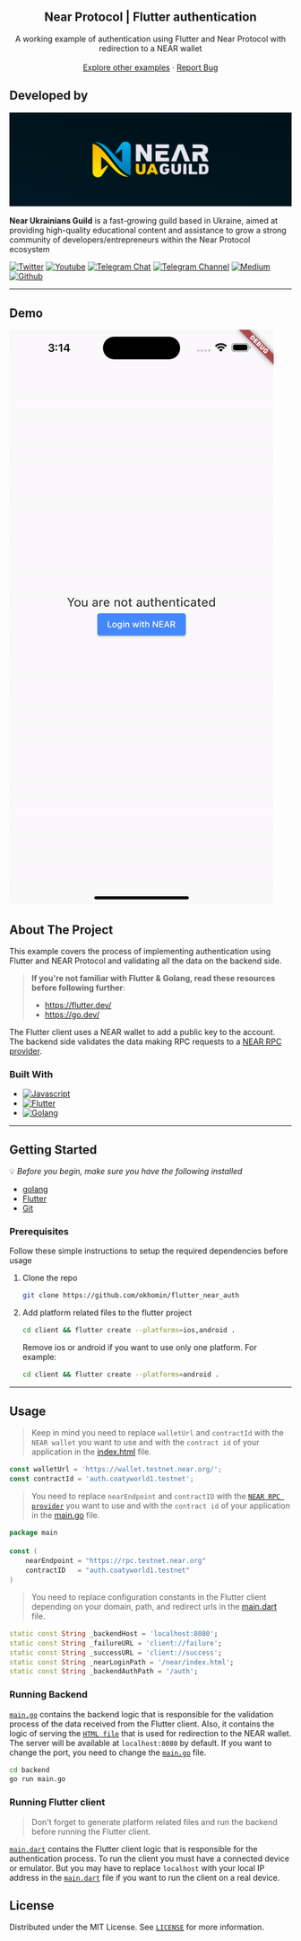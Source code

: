 <!-- PROJECT LOGO -->
<br />
<div align="center">
  <h2 align="center">Near Protocol | Flutter authentication</h2>

  <p align="center">
    A working example of authentication using Flutter and Near Protocol with redirection to a NEAR wallet
    <br />
    <br />
    <a href="https://github.com/nearuaguild"> Explore other examples</a>
    ·
    <a href="https://github.com/okhomin/flutter_near_auth/issues">Report Bug</a>
  </p>
</div>

## Developed by

![Near Ukrainians Guild cover](assets/cover.png)

**Near Ukrainians Guild** is a fast-growing guild based in Ukraine, aimed at providing high-quality educational content and assistance to grow a strong community of developers/entrepreneurs within the Near Protocol ecosystem

[![Twitter][twitter]][twitter-url]
[![Youtube][youtube]][youtube-url]
[![Telegram Chat][telegram-chat]][telegram-chat-url]
[![Telegram Channel][telegram-channel]][telegram-channel-url]
[![Medium][medium]][medium-url]
[![Github][github]][github-url]

---

<!-- Demo -->

## Demo

![Demo](assets/demo.gif)

<!-- ABOUT THE PROJECT -->

## About The Project

This example covers the process of implementing authentication using Flutter and NEAR Protocol and validating all the data on the backend side.

> **If you're not familiar with Flutter & Golang, read these resources before following further**:
> * https://flutter.dev/
> * https://go.dev/

The Flutter client uses a NEAR wallet to add a public key to the account.  
The backend side validates the data making RPC requests to a [NEAR RPC provider](https://docs.near.org/api/rpc/providers).

### Built With

- [![Javascript][javascript]][javascript-url]
- [![Flutter][flutter]][flutter-url]
- [![Golang][golang]][golang-url]

---

<!-- GETTING STARTED -->

## Getting Started

💡 _Before you begin, make sure you have the following installed_

- [golang](https://go.dev/dl/)
- [Flutter](https://docs.flutter.dev/get-started/install)
- [Git](https://git-scm.com/book/en/v2/Getting-Started-Installing-Git/)

### Prerequisites

Follow these simple instructions to setup the required dependencies before usage

1. Clone the repo
   ```sh
   git clone https://github.com/okhomin/flutter_near_auth
   ```
2. Add platform related files to the flutter project
   ```sh
   cd client && flutter create --platforms=ios,android .
   ```
   Remove ios or android if you want to use only one platform. For example:
   ```sh
   cd client && flutter create --platforms=android .
   ```
---

<!-- USAGE EXAMPLES -->

## Usage

> Keep in mind you need to replace `walletUrl` and `contractId` with the `NEAR wallet` you want to use and with the `contract id` of your application in the [index.html](./backend/index.html#L9) file.
```javascript
const walletUrl = 'https://wallet.testnet.near.org/';
const contractId = 'auth.coatyworld1.testnet';
```
> You need to replace `nearEndpoint` and `contractID` with the [`NEAR RPC provider`](https://docs.near.org/api/rpc/providers) you want to use and with the `contract id` of your application in the [main.go](./backend/main.go#L15) file.
```go
package main

const (
	nearEndpoint = "https://rpc.testnet.near.org"
	contractID   = "auth.coatyworld1.testnet"
)
```
> You need to replace configuration constants in the Flutter client depending on your domain, path, and redirect urls in the [main.dart](./client/lib/main.dart#L112) file.
```dart
static const String _backendHost = 'localhost:8080';
static const String _failureURL = 'client://failure';
static const String _successURL = 'client://success';
static const String _nearLoginPath = '/near/index.html';
static const String _backendAuthPath = '/auth';
```

### Running Backend
[`main.go`](./backend/main.go) contains the backend logic that is responsible for the validation process of the data received from the Flutter client.
Also, it contains the logic of serving the [`HTML file`](./backend/index.html) that is used for redirection to the NEAR wallet.  
The server will be available at `localhost:8080` by default. If you want to change the port, you need to change the [`main.go`](./backend/main.go#L108) file.

```sh
cd backend
go run main.go
```

### Running Flutter client
> Don't forget to generate platform related files and run the backend before running the Flutter client.

[`main.dart`](./client/lib/main.dart) contains the Flutter client logic that is responsible for the authentication process.
To run the client you must have a connected device or emulator. But you may have to replace `localhost` with your local IP address in the [`main.dart`](./client/lib/main.dart#L112) file if you want to run the client on a real device.

## License

Distributed under the MIT License. See [`LICENSE`](./LICENSE) for more information.

<!-- MARKDOWN LINKS & IMAGES -->
<!-- https://www.markdownguide.org/basic-syntax/#reference-style-links -->

<!-- Built with -->

[javascript]: https://img.shields.io/badge/javascript-000000?style=for-the-badge&logo=javascript&logoColor=F7E018
[javascript-url]: https://developer.mozilla.org/en-US/docs/Web/JavaScript
[golang]: https://img.shields.io/badge/Go-00ADD8?style=for-the-badge&logo=go&logoColor=white
[golang-url]: https://go.dev/
[flutter]: https://img.shields.io/badge/Flutter-02569B?style=for-the-badge&logo=flutter&logoColor=white
[flutter-url]: https://flutter.dev/

<!-- Socials -->

[twitter]: https://img.shields.io/badge/news-1DA1F2?style=for-the-badge&logo=twitter&logoColor=white
[youtube]: https://img.shields.io/badge/broadcasting-282828?style=for-the-badge&logo=youtube&logoColor=ff0000
[medium]: https://img.shields.io/badge/articles-202020?style=for-the-badge&logo=medium&logoColor=ffffff
[telegram-chat]: https://img.shields.io/badge/chat-229ED9?style=for-the-badge&logo=telegram&logoColor=white
[telegram-channel]: https://img.shields.io/badge/channel-229ED9?style=for-the-badge&logo=telegram&logoColor=white
[github]: https://img.shields.io/badge/code-000000?style=for-the-badge&logo=github&logoColor=ffffff
[twitter-url]: https://twitter.com/nearuaguild
[youtube-url]: https://www.youtube.com/@nearprotocolukraineguild4064
[medium-url]: https://medium.com/near-protocol-ua
[telegram-chat-url]: https://t.me/nearprotocolua
[telegram-channel-url]: https://t.me/nearprotocoluachannel
[github-url]: https://github.com/nearuaguild